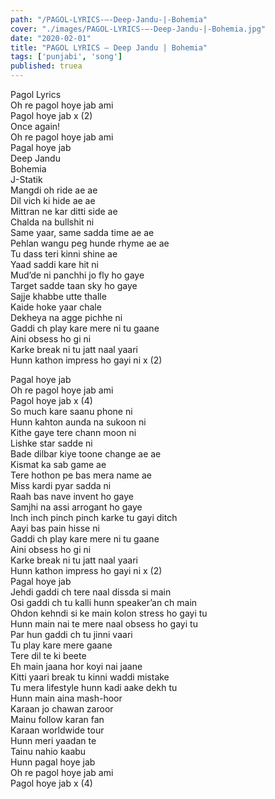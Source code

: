 ```yaml
---
path: "/PAGOL-LYRICS-–-Deep-Jandu-|-Bohemia"
cover: "./images/PAGOL-LYRICS-–-Deep-Jandu-|-Bohemia.jpg"
date: "2020-02-01"
title: "PAGOL LYRICS – Deep Jandu | Bohemia"
tags: ['punjabi', 'song']
published: truea
---
```

  
Pagol Lyrics  
Oh re pagol hoye jab ami  
Pagol hoye jab x (2)  
Once again!  
Oh re pagol hoye jab ami  
Pagal hoye jab  
Deep Jandu  
Bohemia  
J-Statik  
Mangdi oh ride ae ae  
Dil vich ki hide ae ae  
Mittran ne kar ditti side ae  
Chalda na bullshit ni  
Same yaar, same sadda time ae ae  
Pehlan wangu peg hunde rhyme ae ae  
Tu dass teri kinni shine ae  
Yaad saddi kare hit ni  
Mud’de ni panchhi jo fly ho gaye  
Target sadde taan sky ho gaye  
Sajje khabbe utte thalle  
Kaide hoke yaar chale  
Dekheya na agge pichhe ni  
Gaddi ch play kare mere ni tu gaane  
Aini obsess ho gi ni  
Karke break ni tu jatt naal yaari  
Hunn kathon impress ho gayi ni x (2)  
  
  
  
  
  
  
Pagal hoye jab  
Oh re pagol hoye jab ami  
Pagol hoye jab x (4)  
So much kare saanu phone ni  
Hunn kahton aunda na sukoon ni  
Kithe gaye tere chann moon ni  
Lishke star sadde ni  
Bade dilbar kiye toone change ae ae  
Kismat ka sab game ae  
Tere hothon pe bas mera name ae  
Miss kardi pyar sadda ni  
Raah bas nave invent ho gaye  
Samjhi na assi arrogant ho gaye  
Inch inch pinch pinch karke tu gayi ditch  
Aayi bas pain hisse ni  
Gaddi ch play kare mere ni tu gaane  
Aini obsess ho gi ni  
Karke break ni tu jatt naal yaari  
Hunn kathon impress ho gayi ni x (2)  
Pagal hoye jab  
Jehdi gaddi ch tere naal dissda si main  
Osi gaddi ch tu kalli hunn speaker’an ch main  
Ohdon kehndi si ke main kolon stress ho gayi tu  
Hunn main nai te mere naal obsess ho gayi tu  
Par hun gaddi ch tu jinni vaari  
Tu play kare mere gaane  
Tere dil te ki beete  
Eh main jaana hor koyi nai jaane  
Kitti yaari break tu kinni waddi mistake  
Tu mera lifestyle hunn kadi aake dekh tu  
Hunn main aina mash-hoor  
Karaan jo chawan zaroor  
Mainu follow karan fan  
Karaan worldwide tour  
Hunn meri yaadan te  
Tainu nahio kaabu  
Hunn pagal hoye jab  
Oh re pagol hoye jab ami  
Pagol hoye jab x (4)  
